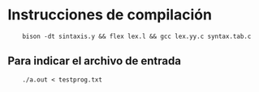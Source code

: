 # Instrucciones de compilación

```
    bison -dt sintaxis.y && flex lex.l && gcc lex.yy.c syntax.tab.c
```

## Para indicar el archivo de entrada

```
    ./a.out < testprog.txt
```